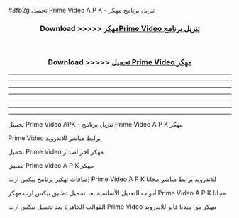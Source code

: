 #3fb2g تحميل Prime Video  A P K - تنزيل برنامج مهكر



<div align="center">
<h3>Download >>>>> <a href="https://runaway1.web.app/?sq=Prime Video ">مهكرPrime Video  تنزيل برنامج</a></h3><br>

<h3>Download >>>>> <a href="https://runaway1.web.app/?sq=Prime Video ">تحميل Prime Video  مهكر</a></h3>
</div>


----------------------------------------------------------

----------------------------------------------------------

----------------------------------------------------------

----------------------------------------------------------

----------------------------------------------------------

----------------------------------------------------------

----------------------------------------------------------

تحميل Prime Video  APK - تنزيل برنامج Prime Video  A P K مهكر

Prime Video  برابط مباشر للاندرويد

تحميل Prime Video  مهكر اخر اصدار

تطبيق Prime Video  A P K مهكر

إضافات تهكير برنامج بيكس ارت Prime Video  A P K للاندرويد برابط مباشر مجانا

أدوات التعديل الأساسية بعد تحميل تطبيق بيكس ارت مهكر Prime Video  A P K مجانا

القوالب الجاهزة بعد تحميل بيكس ارت Prime Video  مهكر من ميديا فاير للاندرويد


